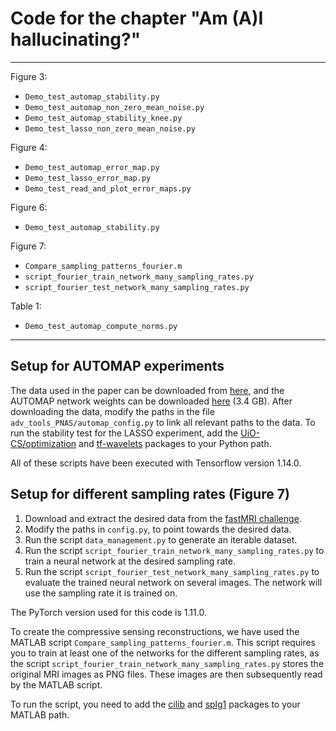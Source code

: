 # Code for the chapter "Am (A)I hallucinating?"

-----------------------

Figure 3: 
* `Demo_test_automap_stability.py`
* `Demo_test_automap_non_zero_mean_noise.py`
* `Demo_test_automap_stability_knee.py`
* `Demo_test_lasso_non_zero_mean_noise.py`

Figure 4:
* `Demo_test_automap_error_map.py`
* `Demo_test_lasso_error_map.py`
* `Demo_test_read_and_plot_error_maps.py`

Figure 6:
* `Demo_test_automap_stability.py`

Figure 7:
* `Compare_sampling_patterns_fourier.m`
* `script_fourier_train_network_many_sampling_rates.py`
* `script_fourier_test_network_many_sampling_rates.py`

Table 1: 
* `Demo_test_automap_compute_norms.py`

-----------------------

## Setup for AUTOMAP experiments
The data used in the paper can be downloaded from [here](https://www.mn.uio.no/math/english/people/aca/vegarant/data/am_ai_hallucinating.zip), and the AUTOMAP network weights can be downloaded [here](https://www.mn.uio.no/math/english/people/aca/vegarant/data/cs_poisson_for_vegard.h5) (3.4 GB). After downloading the data, modify the paths in the file `adv_tools_PNAS/automap_config.py` to link all relevant paths to the data. To run the stability test for the LASSO experiment, add the [UiO-CS/optimization](https://github.com/UiO-CS/optimization) and [tf-wavelets](https://github.com/UiO-CS/tf-wavelets) packages to your Python path. 

All of these scripts have been executed with Tensorflow version 1.14.0.

## Setup for different sampling rates (Figure 7)

1. Download and extract the desired data from the [fastMRI challenge](https://fastmri.med.nyu.edu).
2. Modify the paths in `config.py`, to point towards the desired data. 
3. Run the script `data_management.py` to generate an iterable dataset.
4. Run the script `script_fourier_train_network_many_sampling_rates.py` to train a neural network at the desired sampling rate.
5. Run the script `script_fourier_test_network_many_sampling_rates.py` to evaluate the trained neural network on several images. The network will use the sampling rate it is trained on.

The PyTorch version used for this code is 1.11.0.

To create the compressive sensing reconstructions, we have used the MATLAB script `Compare_sampling_patterns_fourier.m`. This script requires you to train at least one of the networks for the different sampling rates, as the script `script_fourier_train_network_many_sampling_rates.py` stores the original MRI images as PNG files. These images are then subsequently read by the MATLAB script. 

To run the script, you need to add the [cilib](https://github.com/vegarant/cilib) and [splg1](https://friedlander.io/spgl1/) packages to your MATLAB path. 
